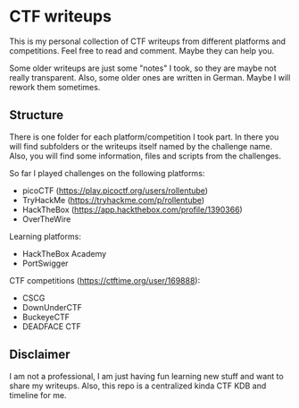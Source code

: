 # CTF writeups
This is my personal collection of CTF writeups from different platforms and competitions. Feel free to read and comment. Maybe they can help you.

Some older writeups are just some "notes" I took, so they are maybe not really transparent. Also, some older ones are written in German. Maybe I will rework them sometimes.

## Structure
There is one folder for each platform/competition I took part. In there you will find subfolders or the writeups itself named by the challenge name. Also, you will find some information, files and scripts from the challenges.

So far I played challenges on the following platforms:
- picoCTF (https://play.picoctf.org/users/rollentube)
- TryHackMe (https://tryhackme.com/p/rollentube)
- HackTheBox (https://app.hackthebox.com/profile/1390366)
- OverTheWire

Learning platforms:
- HackTheBox Academy
- PortSwigger

CTF competitions (https://ctftime.org/user/169888):
- CSCG
- DownUnderCTF
- BuckeyeCTF
- DEADFACE CTF

## Disclaimer
I am not a professional, I am just having fun learning new stuff and want to share my writeups. Also, this repo is a centralized kinda CTF KDB and timeline for me.
